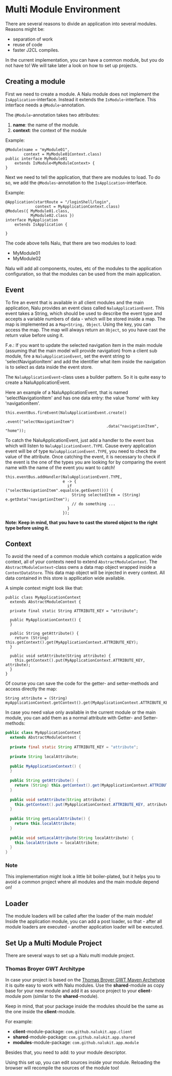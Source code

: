 # Multi Module Environment
There are several reasons to divide an application into several modules. Reasons might be:

* separation of work
* reuse of code
* faster J2CL compiles.

In the current implementation, you can have a common module, but you do not have to! We will take later a look on how to set up projects.

## Creating a module
First we need to create a module. A Nalu module does not implement the `IsApplication`-interface. Instead it extends the `IsModule`-interface. This interface needs a `@Module`-annotation.

The `@Module`-annotation takes two attributes:

1. **name**: the name of the module.
2. **context**: the context of the module

Example:
```java_holder_method_tree
@Module(name = "myModule01",
        context = MyModule01Context.class)
public interface MyModule01
    extends IsModule<MyModuleContext> {
}
```

Next we need to tell the application, that there are modules to load. To do so, we add the `@Modules`-annotation to the `IsApplication`-interface.

Example:
```java_holder_method_tree
@Application(startRoute = "/loginShell/login",
             context = MyApplicationContext.class)
@Modules({ MyModule01.class,
           MyModule02.class })
interface MyApplication
    extends IsApplication {

}
```
The code above tells Nalu, that there are two modules to load:
* MyModule01
* MyModule02

Nalu will add all components, routes, etc of the modules to the application configuration, so that the modules can be used from the main application.

## Event
To fire an event that is available in all client modules and the main application, Nalu provides an event class called `NaluApplicationEvent`. This event takes a String, which should be used to describe the event type and accepts a variable numbers of data - which will be stored inside a map. The map is implemented as a `Map<String, Object`. Using the key, you can access the map. The map will always return an `Object`, so you have cast the return value before using it.

F.e.: If you want to update the selected navigation item in the main module (assuming that the main model will provide navigation) from a client sub module, fire a `NaluApplicationEvent`, set the event string to 'selectNavigationItem' and add the identifier what item inside the navigation is to select as data inside the event store.

The `NaluApplicationEvent`-class uses a builder pattern. So it is quite easy to create a NaluApplicationEvent.

Here an example of a NaluApplicationEvent, that is named 'selectNavigationItem' and has one data entry: the value 'home' with key 'navigationItem'.
```java_holder_method_tree
this.eventBus.fireEvent(NaluApplicationEvent.create()
                                            .event("selectNavigationItem")
                                            .data("navigationItem", "home"));
```

To catch the NaluApplicationEvent, just add a handler to the event bus which will listen to `NaluApplicationEvent.TYPE`. Cause every application event will be of type `NaluApplicationEvent.TYPE`, you need to check the value of the attribute. Once catching the event, it is necessary to check if the event is the one of the types you are looking for by comparing the event name with the name of the event you want to catch!
```java_holder_method_tree
this.eventBus.addHandler(NaluApplicationEvent.TYPE,
                         e -> {
                           if ("selectNavigationItem".equals(e.getEvent())) {
                             String selectedItem = (String) e.getData("navigationItem");
                             // do something ... 
                           }
                         });
```
**Note: Keep in mind, that you have to cast the stored object to the right type before using it.**

## Context
To avoid the need of a common module which contains a application wide context, all of your contexts need to extend `AbstractModuleContext`. The `AbstractModuleContext`-class owns a data map object wrapped inside a `ContextDataStore`. This data map object will be injected in every context. All data contained in this store is appllication wide available.

A simple context might look like that:
```java_holder_method_tree
public class MyApplicationContext
  extends AbstractModuleContext {
  
  private final static String ATTRIBUTE_KEY = "attribute";
  
  public MyApplicationContext() {
  }
  
  public String getAttribute() {
    return (String) this.getContext().get(MyApplicationContext.ATTRIBUTE_KEY);
  }
  
  public void setAttribute(String attribute) {
    this.getContext().put(MyApplicationContext.ATTRIBUTE_KEY, attribute);
  }
}
```
Of course you can save the code for the getter- and setter-methods and access directly the map:
```java_holder_method_tree
String attribute = (String) myApplicationContext.getContext().get(MyApplicationContext.ATTRIBUTE_KEY);
```
In case you need value only available in the current module or the main module, you can add them as a normal attribute with Getter- and Setter-methods:
```Java
public class MyApplicationContext
  extends AbstractModuleContext {
  
  private final static String ATTRIBUTE_KEY = "attribute";
  
  private String localAttribute;
  
  public MyApplicationContext() {
  }
  
  public String getAttribute() {
    return (String) this.getContext().get(MyApplicationContext.ATTRIBUTE_KEY);
  }
  
  public void setAttribute(String attribute) {
    this.getContext().put(MyApplicationContext.ATTRIBUTE_KEY, attribute);
  }
  
  public String getLocalAttribute() {
    return this.localAttribute;
  }
  
  public void setLocalAttribute(String localAttribute) {
    this.localAttribute = localAttribute;
  }
}
```

### Note
This implementation might look a little bit boiler-plated, but it helps you to avoid a common project where all modules and the main module depend on!

## Loader
The module loaders will be called after the loader of the main module! Inside the application module, you can add a post loader, so that - after all module loaders are executed - another application loader will be executed.

## Set Up a Multi Module Project
There are several ways to set up a Nalu multi module project.

### Thomas Broyer GWT Architype
In case your project is based on the [Thomas Broyer GWT Maven Archetype](https://github.com/tbroyer/gwt-maven-archetypes) it is quite easy to work with Nalu modules. Use the **shared**-module as copy base for your new module and add it as source project to your **client**-module pom (similar to the **shared**-module).

Keep in mind, that your package inside the modules should be the same as the one inside the **client**-module.

For example:

* **client**-module-package: `com.github.nalukit.app.client`
* **shared**-module-package: `com.github.nalukit.app.shared`
* **modules**-module-package: `com.github.nalukit.app.module`

Besides that, you need to add: **<source path='module'/>** to your module descriptor.

Using this set up, you can edit sources inside your module. Reloading the browser will recompile the sources of the module too!
